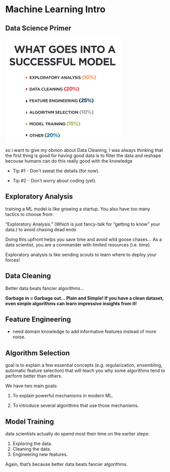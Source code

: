 # Machine Learning Intro

## Data Science Primer

![a good model](./assets/goodModel.jpg)

so i want to give my obnion about Data Cleaning, I was always thinking that the first thing is good for having good data is to fliter the data and reshape becouse humans can do this really good with the knowledge

- Tip #1 - Don’t sweat the details (for now).

- Tip #2 - Don’t worry about coding (yet).

## Exploratory Analysis

training a ML model is like growing a startup. You also have too many tactics to choose from:

“Exploratory Analysis.” (Which is just fancy-talk for “getting to know” your data.) to avoid chasing dead ends

Doing this upfront helps you save time and avoid wild goose chases… As a data scientist, you are a commander with limited resources (i.e. time).

Exploratory analysis is like sending scouts to learn where to deploy your forces!

## Data Cleaning

Better data beats fancier algorithms…

**Garbage in = Garbage out... Plain and Simple! If you have a clean dataset, even simple algorithms can learn impressive insights from it!**

## Feature Engineering

- need domain knowledge to add informative features instead of more noise.

## Algorithm Selection

goal is to explain a few essential concepts (e.g. regularization, ensembling, automatic feature selection) that will teach you why some algorithms tend to perform better than others.

We have two main goals:

1. To explain powerful mechanisms in modern ML.

2. To introduce several algorithms that use those mechanisms.

## Model Training

data scientists actually do spend most their time on the earlier steps:

1. Exploring the data.
2. Cleaning the data.
3. Engineering new features.

Again, that’s because better data beats fancier algorithms.
